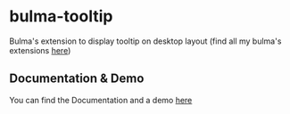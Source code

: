 # bulma-tooltip
Bulma's extension to display tooltip on desktop layout
(find all my bulma's extensions [here](https://wikiki.github.io/bulma-extensions/overview))

Documentation & Demo
---
You can find the Documentation and a demo [here](https://wikiki.github.io/bulma-extensions/tooltip)
